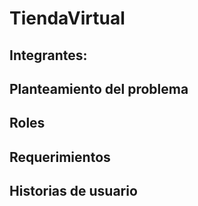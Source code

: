 # TiendaVirtual

## Integrantes:


## Planteamiento del problema


## Roles


## Requerimientos


## Historias de usuario
